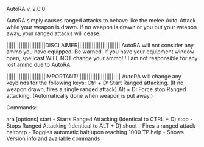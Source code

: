 AutoRA v. 2.0.0

AutoRA simply causes ranged attacks to behave like the melee Auto-Attack while your weapon is drawn.  If no weapon is drawn or you put your weapon away, your ranged attacks will cease.

||||||||||||||||||||||DISCLAIMER||||||||||||||||||||||||
AutoRA will not consider any ammo you have equipped!
Be warned.  If you have your equipment window open, spellcast WILL NOT change your ammo!!!
I am not responsible for any lost ammo due to AutoRA.

||||||||||||||||||||||IMPORTANT!!|||||||||||||||||||||||
AutoRA will change any keybinds for the following keys:
Ctrl + D:  Start Ranged attacking.  (If no weapon drawn, fires a single ranged attack)
Alt + D:  Force stop Ranged attacking.  (Automatically done when weapon is put away.)


Commands:

ara [options]
	start		- Starts Ranged Attacking (Identical to CTRL + D)
	stop		- Stops Ranged Attacking (Identical to ALT + D)
	shoot		- Fires a ranged attack
	haltontp	- Toggles automatic halt upon reaching 1000 TP
	help   		- Shows Version info and available commands

